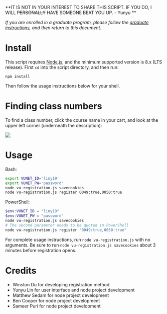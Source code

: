 **IT IS NOT IN YOUR INTEREST TO SHARE THIS SCRIPT. IF YOU DO, I WILL ~~PERSONALLY~~ HAVE SOMEONE BEAT YOU UP. - Yunyu **

*If you are enrolled in a graduate program, please follow the [graduate instructions](https://github.com/yunyu/vu-registration-node/blob/master/GRAD_INSTRUCTIONS.md), and then return to this document.*

Install
==

This script requires [Node.js](https://nodejs.org/en/), and the minimum supported version is 8.x (LTS release). First `cd` into the script directory, and then run:

    npm install

Then follow the usage instructions below for your shell.

Finding class numbers
==

To find a class number, click the course name in your cart, and look at the upper left corner (underneath the description):

![](https://i.imgur.com/nxVkT27.png)

Usage
==

Bash:

```bash
export VUNET_ID='liny19'
export VUNET_PW='password'
node vu-registration.js savecookies
node vu-registration.js register 0049:true,0050:true
```

PowerShell:

```powershell
$env:VUNET_ID = "liny19"
$env:VUNET_PW = "password"
node vu-registration.js savecookies
# The second parameter needs to be quoted in PowerShell
node vu-registration.js register "0049:true,0050:true"
```

For complete usage instructions, run `node vu-registration.js` with no arguments. Be sure to run `node vu-registration.js savecookies` about 3 minutes before registration opens.

Credits
==

* Winston Du for developing registration method
* Yunyu Lin for user interface and node project development
* Matthew Sedam for node project development
* Ben Cooper for node project development
* Sameer Puri for node project development
